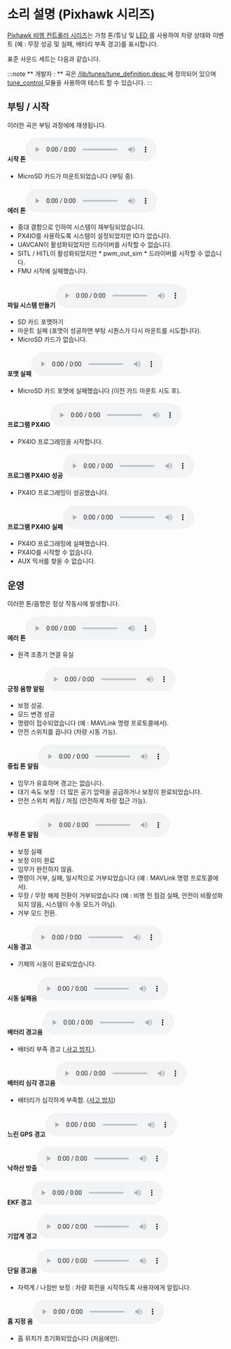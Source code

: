 # 소리 설명 (Pixhawk 시리즈)

[ Pixhawk 비행 컨트롤러 시리즈](../flight_controller/pixhawk_series.md)는 가청 톤/튜닝 및 [ LED ](../getting_started/led_meanings.md)를 사용하여 차량 상태와 이벤트 (예 : 무장 성공 및 실패, 배터리 부족 경고)를 표시합니다.

표준 사운드 세트는 다음과 같습니다.

:::note
** 개발자 : ** 곡은 [ /lib/tunes/tune_definition.desc ](https://github.com/PX4/PX4-Autopilot/blob/master/src/lib/tunes/tune_definition.desc)에 정의되어 있으며 [ tune_control ](../modules/modules_system.md#tunecontrol) 모듈을 사용하여 테스트 할 수 있습니다.
:::

## 부팅 / 시작

이러한 곡은 부팅 과정에에 재생됩니다.<!-- https://github.com/PX4/PX4-Autopilot/blob/master/ROMFS/px4fmu_common/init.d/rcS -->

#### 시작 톤<audio controls> <source src="../../assets/tunes/1_startup_tone.mp3" type="audio/mpeg"> 브라우저가 오디오 기능을 지원하지 않습니다. </audio> 

- MicroSD 카드가 마운트되었습니다 (부팅 중).

#### 에러 톤<audio controls> <source src="../../assets/tunes/2_error_tune.mp3" type="audio/mpeg"> 브라우저가 오디오 기능을 지원하지 않습니다. </audio> 

- 중대 결함으로 인하여 시스템이 재부팅되었습니다.
- PX4IO를 사용하도록 시스템이 설정되었지만 IO가 없습니다.
- UAVCAN이 활성화되었지만 드라이버를 시작할 수 없습니다.
- SITL / HITL이 활성화되었지만 * pwm_out_sim * 드라이버를 시작할 수 없습니다.
- FMU 시작에 실패했습니다.

#### 파일 시스템 만들기<audio controls> <source src="../../assets/tunes/16_make_fs.mp3" type="audio/mpeg"> 브라우저가 오디오 기능을 지원하지 않습니다. </audio> 

- SD 카드 포맷하기 
- 마운트 실패 (포맷이 성공하면 부팅 시퀀스가 다시 마운트를 시도합니다).
- MicroSD 카드가 없습니다.

#### 포맷 실패<audio controls> <source src="../../assets/tunes/17_format_failed.mp3" type="audio/mpeg"> 브라우저가 오디오 기능을 지원하지 않습니다. </audio> 

- MicroSD 카드 포맷에 실패했습니다 (이전 카드 마운트 시도 후).

#### 프로그램 PX4IO<audio controls> <source src="../../assets/tunes/18_program_px4io.mp3" type="audio/mpeg"> 브라우저가 오디오 기능을 지원하지 않습니다. </audio> 

- PX4IO 프로그래밍을 시작합니다.

#### 프로그램 PX4IO 성공<audio controls> <source src="../../assets/tunes/19_program_px4io_success.mp3" type="audio/mpeg"> 브라우저가 오디오 기능을 지원하지 않습니다. </audio> 

- PX4IO 프로그래밍이 성공했습니다.

#### 프로그램 PX4IO 실패<audio controls> <source src="../../assets/tunes/20_program_px4io_fail.mp3" type="audio/mpeg"> 브라우저가 오디오 기능을 지원하지 않습니다. </audio> 

- PX4IO 프로그래밍에 실패했습니다.
- PX4IO를 시작할 수 없습니다.
- AUX 믹서를 찾을 수 없습니다.

## 운영

이러한 톤/음향은 정상 작동시에 발생합니다.

<span id="error_tune_operational"></span>

#### 에러 톤<audio controls> <source src="../../assets/tunes/2_error_tune.mp3" type="audio/mpeg"> 브라우저가 오디오 기능을 지원하지 않습니다. </audio> 

- 원격 조종기 연결 유실

#### 긍정 음향 알림<audio controls> <source src="../../assets/tunes/3_notify_positive_tone.mp3" type="audio/mpeg"> Your browser does not support the audio element. </audio> 

- 보정 성공.
- 모드 변경 성공
- 명령이 접수되었습니다 (예 : MAVLink 명령 프로토콜에서).
- 안전 스위치를 끕니다 (차량 시동 가능).

#### 중립 톤 알림<audio controls> <source src="../../assets/tunes/4_notify_neutral_tone.mp3" type="audio/mpeg"> 브라우저가 오디오 기능을 지원하지 않습니다. </audio> 

- 임무가 유효하며 경고는 없습니다.
- 대기 속도 보정 : 더 많은 공기 압력을 공급하거나 보정이 완료되었습니다.
- 안전 스위치 켜짐 / 꺼짐 (안전하게 차량 접근 가능).

#### 부정 톤 알림<audio controls> <source src="../../assets/tunes/5_notify_negative_tone.mp3" type="audio/mpeg"> 브라우저가 오디오 기능을 지원하지 않습니다. </audio> 

- 보정 실패
- 보정 이미 완료
- 임무가 완전하지 않음.
- 명령이 거부, 실패, 일시적으로 거부되었습니다 (예 : MAVLink 명령 프로토콜에서).
- 무장 / 무장 해제 전환이 거부되었습니다 (예 : 비행 전 점검 실패, 안전이 비활성화되지 않음, 시스템이 수동 모드가 아님).
- 거부 모드 전환.

#### 시동 경고<audio controls> <source src="../../assets/tunes/6_arming_warning.mp3" type="audio/mpeg"> 브라우저가 오디오 기능을 지원하지 않습니다. </audio> 

- 기체의 시동이 완료되었습니다.

#### 시동 실패음<audio controls> <source src="../../assets/tunes/10_arming_failure_tune.mp3" type="audio/mpeg"> 브라우저가 오디오 기능을 지원하지 않습니다. </audio> 

#### 배터리 경고음<audio controls> <source src="../../assets/tunes/7_battery_warning_slow.mp3" type="audio/mpeg"> Your browser does not support the audio element. </audio> 

- 배터리 부족 경고 ([ 사고 방지 ](../config/safety.md#low-battery-failsafe)).

#### 배터리 심각 경고음<audio controls> <source src="../../assets/tunes/8_battery_warning_fast.mp3" type="audio/mpeg"> 브라우저가 오디오 기능을 지원하지 않습니다. </audio> 

- 배터리가 심각하게 부족함. ([사고 방지](../config/safety.md#low-battery-failsafe))

#### 느린 GPS 경고<audio controls> <source src="../../assets/tunes/9_gps_warning_slow.mp3" type="audio/mpeg"> 브라우저가 오디오 기능을 지원하지 않습니다. </audio> 

#### 낙하산 방출<audio controls> <source src="../../assets/tunes/11_parachute_release.mp3" type="audio/mpeg"> 브라우저가 오디오 기능을 지원하지 않습니다. </audio> 

<!-- Does not appear to be used: TONE_PARACHUTE_RELEASE_TUNE -->

#### EKF 경고<audio controls> <source src="../../assets/tunes/12_ekf_warning.mp3" type="audio/mpeg"> 브라우저가 오디오 기능을 지원하지 않습니다. </audio> 

<!-- Does not appear to be used: TONE_EKF_WARNING_TUNE -->

#### 기압계 경고<audio controls> <source src="../../assets/tunes/13_baro_warning.mp3" type="audio/mpeg"> 브라우저가 오디오 기능을 지원하지 않습니다. </audio> 

<!-- Does not appear to be used: TONE_BARO_WARNING_TUNE -->

#### 단일 경고음<audio controls> <source src="../../assets/tunes/14_single_beep.mp3" type="audio/mpeg"> 브라우저가 오디오 기능을 지원하지 않습니다. </audio> 

- 자력계 / 나침반 보정 : 차량 회전을 시작하도록 사용자에게 알립니다.

#### 홈 지정 음<audio controls> <source src="../../assets/tunes/15_home_set_tune.mp3" type="audio/mpeg"> 브라우저가 오디오 기능을 지원하지 않습니다. </audio> 

- 홈 위치가 초기화되었습니다 (처음에만).